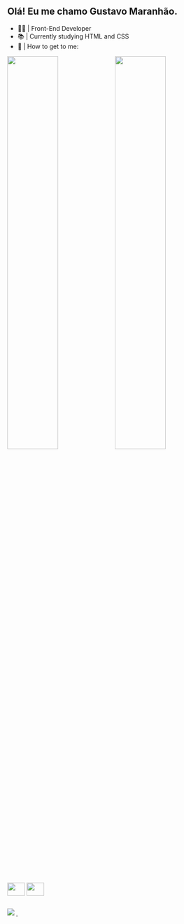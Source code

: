 ## Olá! Eu me chamo Gustavo Maranhão.

- 👨‍💻 | Front-End Developer
- 📚 | Currently studying HTML and CSS
- 📌 | How to get to me: 
 

<div>
  <a href="https://github.com/Gustavo0530"></a>
<img width="48%" src="https://github-readme-stats.vercel.app/api?username=Gustavo0530&show_icons=true&theme=dracula" alt="">
  <img width="48%" src="https://github-readme-stats.vercel.app/api/top-langs/?username=Gustavo0530&layout=compact&show_icons=true&theme=dracula" alt="">
  <div>
   <div style="display: inline-block;"><br>
    <img align="center" alt="" height="30" width="40" src="https://cdn.jsdelivr.net/gh/devicons/devicon/icons/html5/html5-original.svg">
          <img align="center" alt="" height="30" width="40" src="https://cdn.jsdelivr.net/gh/devicons/devicon/icons/css3/css3-original.svg">   
   </div>
   
   ##
   
   <div>
<a href="https://github.com/Gustavo0530" alt""> <img src="https://img.shields.io/badge/GitHub-100000?style=for-the-badge&logo=github&logoColor=white" alt""></a>
<a href="https://www.instagram.com/Gustavo_0530/" target="_blank"> <img src="https://img.shields.io/badge/Instagram-E4405F?style=for-the-badge&logo=instagram&logoColor=white" alt=""> </a>
<a href="" target="_blank"> <img src="https://img.shields.io/badge/Discord-7289DA?style=for-the-badge&logo=discord&logoColor=white" alt=""></a>
<a href="https://www.linkedin.com/in/gustavo-maranh%C3%A3o-893925245/" target="_blank"> <img src="https://img.shields.io/badge/LinkedIn-0077B5?style=for-the-badge&logo=linkedin&logoColor=white" alt=""></a>
    <div>
